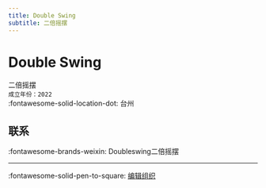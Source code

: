 ```yaml
---
title: Double Swing
subtitle: 二倍摇摆
---
```


# Double Swing

二倍摇摆  
`成立年份：2022`  
:fontawesome-solid-location-dot: 台州  


## 联系

:fontawesome-brands-weixin: Doubleswing二倍摇摆  

---

:fontawesome-solid-pen-to-square: [编辑组织](https://github.com/swingdance/orgs/issues/new?assignees=&labels=update+org&projects=&template=03-update_entity.yml&title=Update%20Org%3A%20zh_CN%20%E2%80%A2%20Double%20Swing&region=zh_CN&id=double-swing&name=Double%20Swing)
